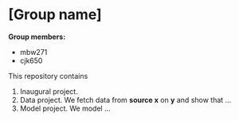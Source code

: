 # \[Group name\]

**Group members:**
- mbw271
- cjk650

This repository contains  
1. Inaugural project. 
2. Data project. We fetch data from **source x** on **y** and show that ...
3. Model project. We model ...
